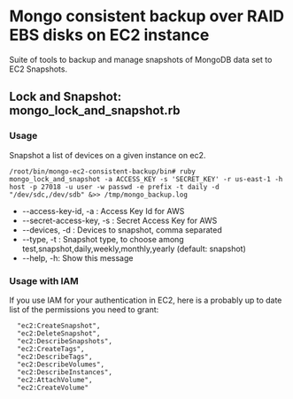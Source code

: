 # Mongo consistent backup over RAID EBS disks on EC2 instance

Suite of tools to backup and manage snapshots of MongoDB data set to EC2 Snapshots.

## Lock and Snapshot: mongo_lock_and_snapshot.rb

### Usage

Snapshot a list of devices on a given instance on ec2.

```shell
/root/bin/mongo-ec2-consistent-backup/bin# ruby mongo_lock_and_snapshot -a ACCESS_KEY -s 'SECRET_KEY' -r us-east-1 -h host -p 27018 -u user -w passwd -e prefix -t daily -d "/dev/sdc,/dev/sdb" &>> /tmp/mongo_backup.log
```

* --access-key-id, -a :   Access Key Id for AWS
* --secret-access-key, -s :   Secret Access Key for AWS
* --devices, -d :   Devices to snapshot, comma separated
* --type, -t :   Snapshot type, to choose among test,snapshot,daily,weekly,monthly,yearly (default: snapshot)
* --help, -h:   Show this message

### Usage with IAM

If you use IAM for your authentication in EC2, here is a probably up to date list of the permissions you need to grant:

```
  "ec2:CreateSnapshot",
  "ec2:DeleteSnapshot",
  "ec2:DescribeSnapshots",
  "ec2:CreateTags",
  "ec2:DescribeTags",
  "ec2:DescribeVolumes",
  "ec2:DescribeInstances",
  "ec2:AttachVolume",
  "ec2:CreateVolume"
```
